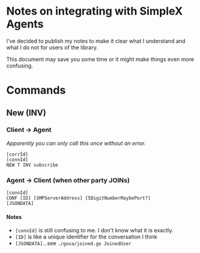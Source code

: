 Notes on integrating with SimpleX Agents
===

I've decided to publish my notes to make it clear what I understand and what I do not for users of the library.

This document may save you some time or it might make things even more confusing.

# Commands

## New (INV)

### Client -> Agent

*Apparently you can only call this once without an error.*

```
[corrId]
[connId]
NEW T INV subscribe
```

### Agent -> Client (when other party JOINs)

```
[connId]
CONF [ID] [SMPServerAddress] [5DigitNumberMaybePort?]
[JSONDATA]
```

#### Notes

* `[connId]` is still confusing to me. I don't know what it is exactly.
* `[ID]` is like a unique identifier for the conversation I think
* `[JSONDATA]`...see `./gosa/joined.go JoinedUser`

